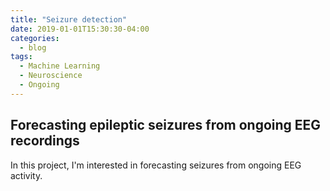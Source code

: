 ```yaml
---
title: "Seizure detection"
date: 2019-01-01T15:30:30-04:00
categories:
  - blog
tags:
  - Machine Learning
  - Neuroscience
  - Ongoing
---
```


## Forecasting epileptic seizures from ongoing EEG recordings

In this project, I'm interested in forecasting seizures from ongoing EEG activity.